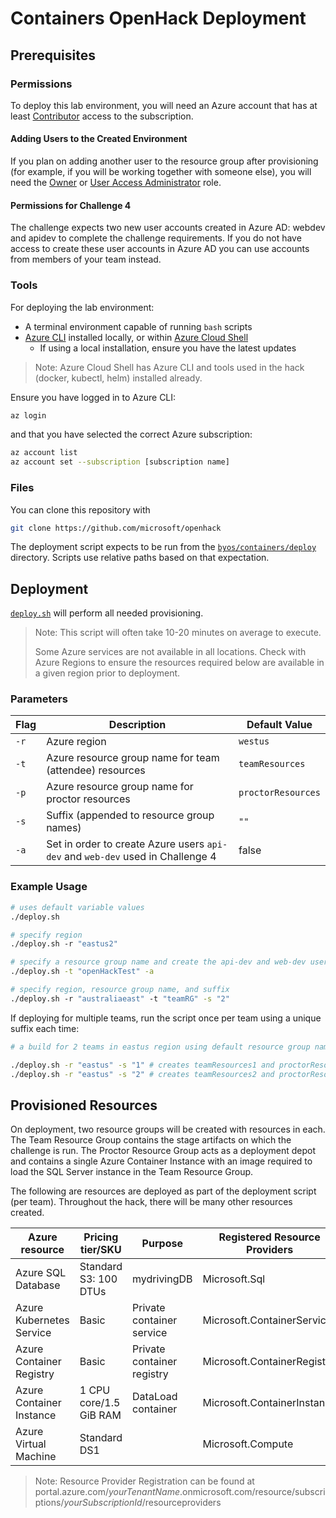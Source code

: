 # Containers OpenHack Deployment

## Prerequisites

### Permissions

To deploy this lab environment, you will need an Azure account that has at least [Contributor](https://docs.microsoft.com/en-us/azure/role-based-access-control/built-in-roles#contributor) access to the subscription.

#### Adding Users to the Created Environment

If you plan on adding another user to the resource group after provisioning (for example, if you will be working together with someone else), you will need the [Owner](https://docs.microsoft.com/en-us/azure/role-based-access-control/built-in-roles#owner) or [User Access Administrator](https://docs.microsoft.com/en-us/azure/role-based-access-control/built-in-roles#user-access-administrator) role.

#### Permissions for Challenge 4

The challenge expects two new user accounts created in Azure AD: webdev and apidev to complete the challenge requirements.
If you do not have access to create these user accounts in Azure AD you can use accounts from members of your team instead.

### Tools

For deploying the lab environment:

- A terminal environment capable of running `bash` scripts
- [Azure CLI](https://docs.microsoft.com/en-us/cli/azure/install-azure-cli) installed locally, or within [Azure Cloud Shell](https://docs.microsoft.com/en-us/azure/cloud-shell/overview)
  - If using a local installation, ensure you have the latest updates

> Note: Azure Cloud Shell has Azure CLI and tools used in the hack (docker, kubectl, helm) installed already.

Ensure you have logged in to Azure CLI:

```bash
az login
```

and that you have selected the correct Azure subscription:

```bash
az account list
az account set --subscription [subscription name]
```

### Files

You can clone this repository with

```bash
git clone https://github.com/microsoft/openhack 
```

The deployment script expects to be run from the [`byos/containers/deploy`](./deploy) directory. Scripts use relative paths based on that expectation.

## Deployment

[`deploy.sh`](./deploy/deploy.sh) will perform all needed provisioning.

> Note: This script will often take 10-20 minutes on average to execute.  
>
> Some Azure services are not available in all locations.  Check with Azure Regions to ensure the resources required below are available in a given region prior to deployment.

### Parameters

| Flag | Description | Default Value |
| --------- | ----------- | ------------- |
| `-r` | Azure region | `westus` |
| `-t` | Azure resource group name for team (attendee) resources | `teamResources` |
| `-p` | Azure resource group name for proctor resources | `proctorResources` |
| `-s` | Suffix (appended to resource group names) | `""` |
| `-a` | Set in order to create Azure users `api-dev` and `web-dev` used in Challenge 4 | false |

### Example Usage

```sh
# uses default variable values
./deploy.sh
```

```sh
# specify region
./deploy.sh -r "eastus2"
```

```sh
# specify a resource group name and create the api-dev and web-dev users
./deploy.sh -t "openHackTest" -a
```

```sh
# specify region, resource group name, and suffix
./deploy.sh -r "australiaeast" -t "teamRG" -s "2"
```

If deploying for multiple teams, run the script once per team using a unique suffix each time:

```sh
# a build for 2 teams in eastus region using default resource group naming

./deploy.sh -r "eastus" -s "1" # creates teamResources1 and proctorResources1
./deploy.sh -r "eastus" -s "2" # creates teamResources2 and proctorResources2
```

## Provisioned Resources

On deployment, two resource groups will be created with resources in each. The Team Resource Group contains the stage artifacts on which the challenge is run. The Proctor Resource Group acts as a deployment depot and contains a single Azure Container Instance with an image required to load the SQL Server instance in the Team Resource Group.

The following are resources are deployed as part of the deployment script (per team). Throughout the hack, there will be many other resources created.

| Azure resource | Pricing tier/SKU | Purpose | Registered Resource Providers |
| -------------- | ---------------- | ------- | ----------------------------- |
| Azure SQL Database | Standard S3: 100 DTUs | mydrivingDB | Microsoft.Sql |
| Azure Kubernetes Service| Basic | Private container service | Microsoft.ContainerService |
| Azure Container Registry | Basic | Private container registry | Microsoft.ContainerRegistry |
| Azure Container Instance | 1 CPU core/1.5 GiB RAM | DataLoad container | Microsoft.ContainerInstance |
| Azure Virtual Machine | Standard DS1 |  | Microsoft.Compute |

> Note: Resource Provider Registration can be found at portal.azure.com/_yourTenantName_.onmicrosoft.com/resource/subscriptions/_yourSubscriptionId_/resourceproviders
